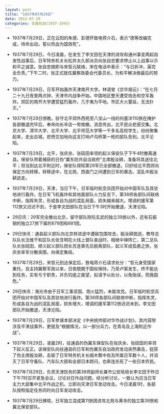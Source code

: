 ```yaml
---
layout: post
title: "1937年07月29日"
date: 2012-07-29
categories: 全面抗战(1937-1945)
---
```


<meta name="referrer" content="no-referrer" />

- 1937年7月29日，正在云阳的朱德、彭德怀致电蒋介石，表示“德等改编完成，待命出动，誓以热血为国效死”。 

- 1937年7月29日，今日凌晨，在发生了李文田在天津的进攻和通州事变两起自发性战事后，日军特务机关长松井太久郎派员向张自忠要求停止以上战事以示和平之诚意。张自忠随即与宋哲元联络，宋在电话中表示：“与日折冲，渠完全负责。”下午二时，张正式就任冀察政委会代委员长，为和平解决做最后的努力。 

- 1937年7月29日，日军开始轰炸天津南开大学。林语堂《京华烟云》：“在七月二十九日夜里两点钟，天津市内战争开始。中国地区整天遭受炮击和空军轰炸。郊区的南开大学遭受猛烈轰炸，几乎夷为平地。市区大火蔓延，无法扑灭。” 

- 1937年7月29日傍晚，驻守北平郊外西苑至八宝山一线的何基沣110旅在掩护各部撤退完毕后，奉命向长辛店一带南撤。消息传出，北平民众悲感交集。北京大学、清华大学、北平大学、北平师范大学等一千多名高校学生，纷纷聚集起来，走出古城，悲愤交加地向这支打响卢沟桥第一枪的部队告别。北平沦陷。  

- 1937年7月29日，北平，张庆余、张砚田率领的起义保安队于下午4时撤离通县。保安队带着捕获的日伪“冀东防共自治政府”主席殷汝耕，准备将其送往北平；但当到达北平附近时，保安队得知第29军已全部撤退，只好经北平西郊向保定方向转移。转移途中，在北苑、西直门之间遭到日军的袭击。混乱中殷汝耕逃走。 

- 1937年7月29日，天津，当日下午，日军临时航空兵团开始对中国军队及其驻地进行轰炸。在日军飞机轰炸和其地面部队火力反击下，第38师各部队间联络中断，指挥失灵，形成各自为战的混乱局面，损失越来越大。增调的援军第112旅又迟迟不到，于是李文田部队在当日下午3时开始撤退，天津沦陷。 

- 29日讯：29军完全撤出北京，留守部队除阮玄武的独立39旅以外，还有石振钢的独立27旅下属的679团和681团。 

- 29日快讯：通县起义部队向北京转进途中遭敌包围攻击，殷汝耕脱逃，教导总队队长沈维干和区队长张含明在火线上督队奋战时，相继中弹阵亡，第二总队队长张砚田，顺义起义部队团长苏连章先后脱离部队，起义军成孤悬之旅，张庆余率军分散突围，向保定集结。 

- 1937年7月29日，宋哲元到达保定后，致电蒋介石请求处分：“哲元身受国家重托，自主持冀察军政以来，日夜兢兢于国权保持，乃至卢案发生，终不能达到任务，实有亏于职责，并负钧座之属望，拟请予以处分，以免贻误，而挽国危。” 

- 29日快讯：海光寺由于日军工事坚固、炮火猛烈，未能攻克。日军临时航空兵团开始对中国军队及其驻地进行轰炸。第38师各部队间联络中断，指挥失灵，形成各自为战的混乱局面，损失增大，增调的援军第112旅迟迟未到，李文田部队开始撤退，天津沦陷。 

- 1937年7月29日，日军参谋本部决定《中央统帅部对华作战计划》，其内容除涉及平津战事外，更提及“根据情况，以一部分兵力，在青岛及上海附近作战”。 

- 1937年7月29日，凌晨2时，驻通县的伪冀东保安队在张庆余、张砚田的率领下起义反正。该保安队向驻通县的日军和伪冀东自治政府发动突然袭击，捉获了伪主席殷汝耕，击毙了日军特务机关长细木繁中佐及所属日军数十人，并消灭了日军守备队、汽车队大部和全部日本顾问，也牵连杀死了一些日本侨民。 

- 1937年7月29日，负责天津防务的第38师副师长兼市公安局局长李文田于昨日下午7时召开紧急会议，讨论对日作战问题。经分析讨论，一致认为应当日军主力大部集中北平作战之机，立即向天津日军发动攻击。今日凌晨1时，各部队按照指定任务同时向日军发动攻击。 

- 1937年7月29日拂晓，日军独立混成第11旅团进攻北苑与黄寺的独立第39旅和冀北保安部队。 

